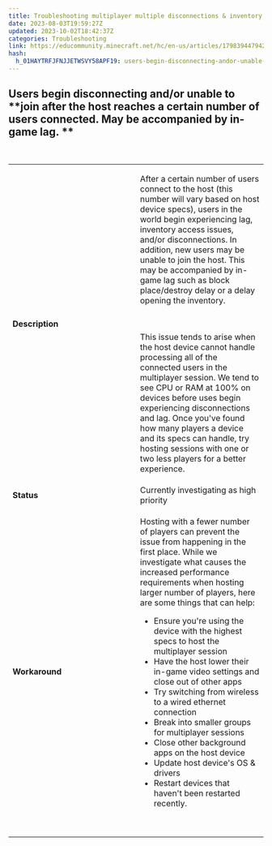 ```yaml
---
title: Troubleshooting multiplayer multiple disconnections & inventory lag
date: 2023-08-03T19:59:27Z
updated: 2023-10-02T18:42:37Z
categories: Troubleshooting
link: https://educommunity.minecraft.net/hc/en-us/articles/17983944794260-Troubleshooting-multiplayer-multiple-disconnections-inventory-lag
hash:
  h_01HAYTRFJFNJJETWSVY58APF19: users-begin-disconnecting-andor-unable-to-join-after-the-host-reaches-a-certain-number-of-users-connected-may-be-accompanied-by-in-game-lag
---
```


## **Users begin disconnecting and/or unable to** **join after the host reaches a certain number of users connected. May be accompanied by in-game lag. **

 

<table style="width: 100%;" data-border="1">
<colgroup>
<col style="width: 50%" />
<col style="width: 50%" />
</colgroup>
<tbody>
<tr>
<td class="wysiwyg-text-align-left" style="width: 22.5714%"><strong>Description</strong></td>
<td style="width: 77.2857%"><p>After a certain number of users connect to the host (this number will vary based on host device specs), users in the world begin experiencing lag, inventory access issues, and/or disconnections. In addition, new users may be unable to join the host. This may be accompanied by in-game lag such as block place/destroy delay or a delay opening the inventory. </p>
<p> </p>
<p>This issue tends to arise when the host device cannot handle processing all of the connected users in the multiplayer session. We tend to see CPU or RAM at 100% on devices before uses begin experiencing disconnections and lag. Once you've found how many players a device and its specs can handle, try hosting sessions with one or two less players for a better experience. </p></td>
</tr>
<tr>
<td class="wysiwyg-text-align-left" style="width: 22.5714%"><strong>Status</strong></td>
<td style="width: 77.2857%">Currently investigating as high priority</td>
</tr>
<tr>
<td class="wysiwyg-text-align-left" style="width: 22.5714%"><strong>Workaround</strong></td>
<td style="width: 77.2857%"><p>Hosting with a fewer number of players can prevent the issue from happening in the first place. While we investigate what causes the increased performance requirements when hosting larger number of players, here are some things that can help:</p>
<ul>
<li>Ensure you're using the device with the highest specs to host the multiplayer session</li>
<li>Have the host lower their in-game video settings and close out of other apps</li>
<li>Try switching from wireless to a wired ethernet connection</li>
<li>Break into smaller groups for multiplayer sessions</li>
<li>Close other background apps on the host device</li>
<li>Update host device's OS &amp; drivers</li>
<li>Restart devices that haven't been restarted recently.</li>
</ul>
<p> </p></td>
</tr>
</tbody>
</table>

[](#_msocom_3)
